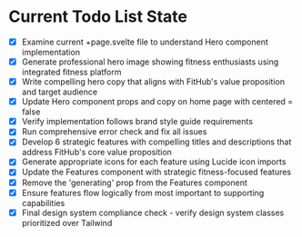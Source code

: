 <!-- DO NOT EDIT - Managed by todo_list tool -->
<!-- Updated: 2025-09-24T09:45:31.049Z -->

# Current Todo List State

- [x] Examine current +page.svelte file to understand Hero component implementation
- [x] Generate professional hero image showing fitness enthusiasts using integrated fitness platform
- [x] Write compelling hero copy that aligns with FitHub's value proposition and target audience
- [x] Update Hero component props and copy on home page with centered = false
- [x] Verify implementation follows brand style guide requirements
- [x] Run comprehensive error check and fix all issues
- [x] Develop 6 strategic features with compelling titles and descriptions that address FitHub's core value proposition
- [x] Generate appropriate icons for each feature using Lucide icon imports
- [x] Update the Features component with strategic fitness-focused features
- [x] Remove the 'generating' prop from the Features component
- [x] Ensure features flow logically from most important to supporting capabilities
- [x] Final design system compliance check - verify design system classes prioritized over Tailwind
